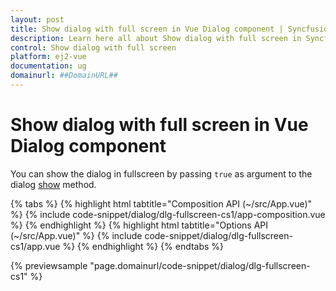 ```yaml
---
layout: post
title: Show dialog with full screen in Vue Dialog component | Syncfusion
description: Learn here all about Show dialog with full screen in Syncfusion Vue Dialog component of Syncfusion Essential JS 2 and more.
control: Show dialog with full screen 
platform: ej2-vue
documentation: ug
domainurl: ##DomainURL##
---
```


# Show dialog with full screen in Vue Dialog component

You can show the dialog in fullscreen by passing `true` as argument to the dialog [show](https://ej2.syncfusion.com/vue/documentation/api/dialog/#show) method.

{% tabs %}
{% highlight html tabtitle="Composition API (~/src/App.vue)" %}
{% include code-snippet/dialog/dlg-fullscreen-cs1/app-composition.vue %}
{% endhighlight %}
{% highlight html tabtitle="Options API (~/src/App.vue)" %}
{% include code-snippet/dialog/dlg-fullscreen-cs1/app.vue %}
{% endhighlight %}
{% endtabs %}
        
{% previewsample "page.domainurl/code-snippet/dialog/dlg-fullscreen-cs1" %}